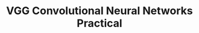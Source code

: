 ---
title: VGG Convolutional Neural Networks Practical
tags: [CNN, Pretrained Model]
style: fill
color: success
description: This is an Oxford Visual Geometry Group computer vision practical, authored by Andrea Vedaldi and Andrew Zisserman (Release 2017a).
external_url: https://www.robots.ox.ac.uk/~vgg/practicals/cnn/index.html
---